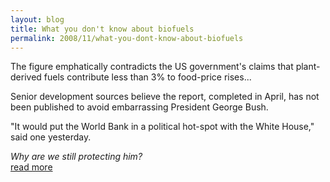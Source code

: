 ```yaml
---
layout: blog
title: What you don't know about biofuels
permalink: 2008/11/what-you-dont-know-about-biofuels
---
```


<p>The figure emphatically contradicts the US government's claims that plant-derived fuels contribute less than 3% to food-price rises...</p>
<p>Senior development sources believe the report, completed in April, has not been published to avoid embarrassing President George Bush.</p>
<p>"It would put the World Bank in a political hot-spot with the White House," said one yesterday.</p>
<p><i>Why are we still protecting him?</i><br />
<a href ="http://www.guardian.co.uk/environment/2008/jul/03/biofuels.renewableenergy" target="_blank">read more</a></p>

